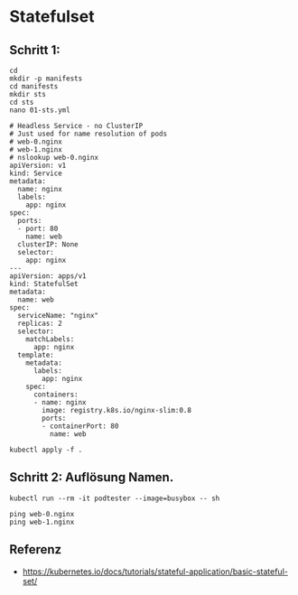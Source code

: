# Statefulset 

## Schritt 1: 

```
cd 
mkdir -p manifests 
cd manifests
mkdir sts
cd sts 
nano 01-sts.yml 
```


```
# Headless Service - no ClusterIP 
# Just used for name resolution of pods
# web-0.nginx
# web-1.nginx 
# nslookup web-0.nginx
apiVersion: v1
kind: Service
metadata:
  name: nginx
  labels:
    app: nginx
spec:
  ports:
  - port: 80
    name: web
  clusterIP: None
  selector:
    app: nginx
---
apiVersion: apps/v1
kind: StatefulSet
metadata:
  name: web
spec:
  serviceName: "nginx"
  replicas: 2
  selector:
    matchLabels:
      app: nginx
  template:
    metadata:
      labels:
        app: nginx
    spec:
      containers:
      - name: nginx
        image: registry.k8s.io/nginx-slim:0.8
        ports:
        - containerPort: 80
          name: web
```

```
kubectl apply -f .

```


## Schritt 2: Auflösung Namen.

```
kubectl run --rm -it podtester --image=busybox -- sh 

ping web-0.nginx 
ping web-1.nginx 
```

## Referenz 

  * https://kubernetes.io/docs/tutorials/stateful-application/basic-stateful-set/
